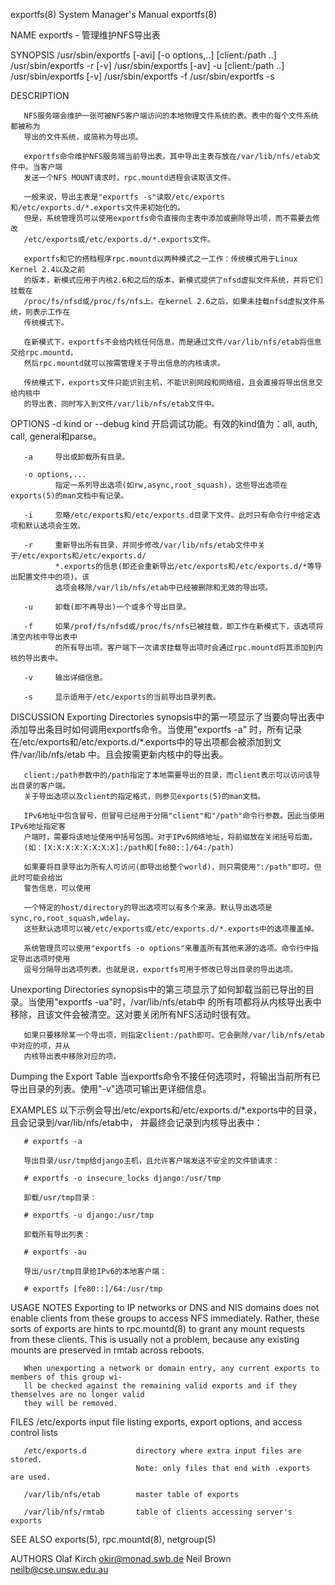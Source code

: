 exportfs(8)                         System Manager's Manual                            exportfs(8)

NAME
       exportfs - 管理维护NFS导出表

SYNOPSIS
       /usr/sbin/exportfs [-avi] [-o options,..] [client:/path ..]
       /usr/sbin/exportfs -r [-v]
       /usr/sbin/exportfs [-av] -u [client:/path ..]
       /usr/sbin/exportfs [-v]
       /usr/sbin/exportfs -f
       /usr/sbin/exportfs -s

DESCRIPTION
       
       NFS服务端会维护一张可被NFS客户端访问的本地物理文件系统的表。表中的每个文件系统都被称为
       导出的文件系统，或简称为导出项。

       exportfs命令维护NFS服务端当前导出表。其中导出主表存放在/var/lib/nfs/etab文件中。当客户端
       发送一个NFS MOUNT请求时，rpc.mountd进程会读取该文件。

       一般来说，导出主表是"exportfs -s"读取/etc/exports和/etc/exports.d/*.exports文件来初始化的。
       但是，系统管理员可以使用exportfs命令直接向主表中添加或删除导出项，而不需要去修改
       /etc/exports或/etc/exports.d/*.exports文件。

       exportfs和它的搭档程序rpc.mountd以两种模式之一工作：传统模式用于Linux Kernel 2.4以及之前
       的版本，新模式应用于内核2.6和之后的版本，新模式提供了nfsd虚拟文件系统，并将它们挂载在
       /proc/fs/nfsd或/proc/fs/nfs上。在kernel 2.6之后，如果未挂载nfsd虚拟文件系统，则表示工作在
       传统模式下。

       在新模式下，exportfs不会给内核任何信息，而是通过文件/var/lib/nfs/etab将信息交给rpc.mountd，
       然后rpc.mountd就可以按需管理关于导出信息的内核请求。

       传统模式下，exports文件只能识别主机，不能识别网段和网络组，且会直接将导出信息交给内核中
       的导出表，同时写入到文件/var/lib/nfs/etab文件中。

OPTIONS
       -d kind  or  --debug kind
              开启调试功能。有效的kind值为：all, auth, call, general和parse。

       -a     导出或卸载所有目录。

       -o options,...
              指定一系列导出选项(如rw,async,root_squash)，这些导出选项在exports(5)的man文档中有记录。

       -i     忽略/etc/exports和/etc/exports.d目录下文件。此时只有命令行中给定选项和默认选项会生效。

       -r     重新导出所有目录，并同步修改/var/lib/nfs/etab文件中关于/etc/exports和/etc/exports.d/
              *.exports的信息(即还会重新导出/etc/exports和/etc/exports.d/*等导出配置文件中的项)。该
              选项会移除/var/lib/nfs/etab中已经被删除和无效的导出项。

       -u     卸载(即不再导出)一个或多个导出目录。

       -f     如果/prof/fs/nfsd或/proc/fs/nfs已被挂载，即工作在新模式下，该选项将清空内核中导出表中
              的所有导出项。客户端下一次请求挂载导出项时会通过rpc.mountd将其添加到内核的导出表中。

       -v     输出详细信息。

       -s     显示适用于/etc/exports的当前导出目录列表。

DISCUSSION
   Exporting Directories
       synopsis中的第一项显示了当要向导出表中添加导出条目时如何调用exportfs命令。当使用"exportfs -a"
       时，所有记录在/etc/exports和/etc/exports.d/*.exports中的导出项都会被添加到文件/var/lib/nfs/etab
       中。且会按需更新内核中的导出表。

       client:/path参数中的/path指定了本地需要导出的目录，而client表示可以访问该导出目录的客户端。
       关于导出选项以及client的指定格式，则参见exports(5)的man文档。

       IPv6地址中包含冒号，但冒号已经用于分隔"client"和"/path"命令行参数。因此当使用IPv6地址指定客
       户端时，需要将该地址使用中括号包围。对于IPv6网络地址，将前缀放在关闭括号后面。
       (如：[X:X:X:X:X:X:X:X]:/path和[fe80::]/64:/path)

       如果要将目录导出为所有人可访问(即导出给整个world)，则只需使用":/path"即可。但此时可能会给出
       警告信息，可以使用

       一个特定的host/directory的导出选项可以有多个来源。默认导出选项是sync,ro,root_squash,wdelay。
       这些默认选项可以被/etc/exports或/etc/exports.d/*.exports中的选项覆盖掉。

       系统管理员可以使用"exportfs -o options"来覆盖所有其他来源的选项。命令行中指定导出选项时使用
       逗号分隔导出选项列表。也就是说，exportfs可用于修改已导出目录的导出选项。

   Unexporting Directories
       synopsis中的第三项显示了如何卸载当前已导出的目录。当使用"exportfs -ua"时，/var/lib/nfs/etab中
       的所有项都将从内核导出表中移除，且该文件会被清空。这对要关闭所有NFS活动时很有效。

       如果只要移除某一个导出项，则指定client:/path即可。它会删除/var/lib/nfs/etab中对应的项，并从
       内核导出表中移除对应的项。

   Dumping the Export Table
       当exportfs命令不接任何选项时，将输出当前所有已导出目录的列表。使用"-v"选项可输出更详细信息。

EXAMPLES
       以下示例会导出/etc/exports和/etc/exports.d/*.exports中的目录，且会记录到/var/lib/nfs/etab中，
       并最终会记录到内核导出表中：

       # exportfs -a

       导出目录/usr/tmp给django主机，且允许客户端发送不安全的文件锁请求：

       # exportfs -o insecure_locks django:/usr/tmp

       卸载/usr/tmp目录：

       # exportfs -u django:/usr/tmp

       卸载所有导出列表：

       # exportfs -au

       导出/usr/tmp目录给IPv6的本地客户端：

       # exportfs [fe80::]/64:/usr/tmp

USAGE NOTES
       Exporting to IP networks or DNS and NIS domains does not enable clients from these groups to 
       access NFS immediately.  Rather, these sorts of  exports are hints to rpc.mountd(8) to grant
       any mount requests from these clients.  This is usually not a problem, because any existing 
       mounts are preserved in rmtab across reboots.

       When unexporting a network or domain entry, any current exports to members of this group wi-
       ll be checked against the remaining valid exports and if they themselves are no longer valid
       they will be removed.

FILES
       /etc/exports             input file listing exports, export options, and access control lists

       /etc/exports.d           directory where extra input files are stored.  
                                Note: only files that end with .exports are used.

       /var/lib/nfs/etab        master table of exports

       /var/lib/nfs/rmtab       table of clients accessing server's exports

SEE ALSO
       exports(5), rpc.mountd(8), netgroup(5)

AUTHORS
       Olaf Kirch <okir@monad.swb.de>
       Neil Brown <neilb@cse.unsw.edu.au>
